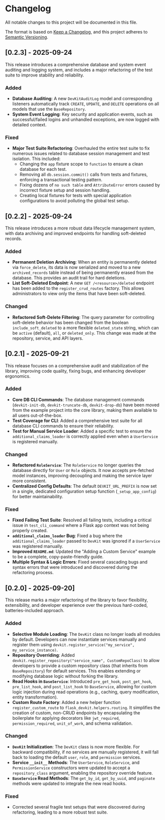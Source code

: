 # Changelog

All notable changes to this project will be documented in this file.

The format is based on [Keep a Changelog](https://keepachangelog.com/en/1.0.0/),
and this project adheres to [Semantic Versioning](https://semver.org/spec/v2.0.0.html).

## [0.2.3] - 2025-09-24

This release introduces a comprehensive database and system event auditing and logging system, and includes a major refactoring of the test suite to improve stability and reliability.

### Added

- **Database Auditing**: A new `DevKitAuditLog` model and corresponding listeners automatically track `CREATE`, `UPDATE`, and `DELETE` operations on all models that use the `BaseRepository`.
- **System Event Logging**: Key security and application events, such as successful/failed logins and unhandled exceptions, are now logged with detailed context.

### Fixed

- **Major Test Suite Refactoring**: Overhauled the entire test suite to fix numerous issues related to database session management and test isolation. This included:
    - Changing the `app` fixture scope to `function` to ensure a clean database for each test.
    - Removing all `db.session.commit()` calls from tests and fixtures, enforcing a transactional testing pattern.
    - Fixing dozens of `no such table` and `AttributeError` errors caused by incorrect fixture setup and session handling.
    - Creating local fixtures for tests with special application configurations to avoid polluting the global test setup.

## [0.2.2] - 2025-09-24

This release introduces a more robust data lifecycle management system, with data archiving and improved endpoints for handling soft-deleted records.

### Added

- **Permanent Deletion Archiving**: When an entity is permanently deleted via `force_delete`, its data is now serialized and moved to a new `archived_records` table instead of being permanently erased from the database. This provides an audit trail for hard deletions.
- **List Soft-Deleted Endpoint**: A new `GET /<resource>/deleted` endpoint has been added to the `register_crud_routes` factory. This allows administrators to view only the items that have been soft-deleted.

### Changed

- **Refactored Soft-Delete Filtering**: The query parameter for controlling soft-delete behavior has been changed from the boolean `include_soft_deleted` to a more flexible `deleted_state` string, which can be `active` (default), `all`, or `deleted_only`. This change was made at the repository, service, and API layers.

## [0.2.1] - 2025-09-21

This release focuses on a comprehensive audit and stabilization of the library, improving code quality, fixing bugs, and enhancing developer ergonomics.

### Added

- **Core DB CLI Commands**: The database management commands (`devkit-init-db`, `devkit-truncate-db`, `devkit-drop-db`) have been moved from the example project into the core library, making them available to all users out-of-the-box.
- **Test Coverage for CLI**: Added a comprehensive test suite for all database CLI commands to ensure their reliability.
- **Test for Manual Service Loader**: Added a specific test to ensure the `additional_claims_loader` is correctly applied even when a `UserService` is registered manually.

### Changed

- **Refactored `RoleService`**: The `RoleService` no longer queries the database directly for `User` or `Role` objects. It now accepts pre-fetched model instances, improving decoupling and making the service layer more consistent.
- **Centralized Config Defaults**: The default `DEVKIT_URL_PREFIX` is now set in a single, dedicated configuration setup function (`_setup_app_config`) for better maintainability.

### Fixed

- **Fixed Failing Test Suite**: Resolved all failing tests, including a critical issue in `test_cli_command` where a Flask app context was not being properly created.
- **`additional_claims_loader` Bug**: Fixed a bug where the `additional_claims_loader` passed to `DevKit` was ignored if a `UserService` was registered manually.
- **Improved `README.md`**: Updated the "Adding a Custom Service" example to be a complete, copy-paste-friendly guide.
- **Multiple Syntax & Logic Errors**: Fixed several cascading bugs and syntax errors that were introduced and discovered during the refactoring process.

## [0.2.0] - 2025-09-20]

This release marks a major refactoring of the library to favor flexibility, extensibility, and developer experience over the previous hard-coded, batteries-included approach.

### Added

- **Selective Module Loading**: The `DevKit` class no longer loads all modules by default. Developers can now instantiate services manually and register them using `devkit.register_service("my_service", my_service_instance)`.
- **Repository Overriding**: Added `devkit.register_repository("service_name", CustomRepoClass)` to allow developers to provide a custom repository class (that inherits from `BaseRepository`) for default services. This enables extending or modifying database logic without forking the library.
- **Read Hooks in `BaseService`**: Introduced `pre_get_hook`, `post_get_hook`, `pre_list_hook`, and `post_list_hook` to `BaseService`, allowing for custom logic injection during read operations (e.g., caching, query modification, entity transformation).
- **Custom Route Factory**: Added a new helper function `register_custom_route` to `flask_devkit.helpers.routing`. It simplifies the creation of custom, non-CRUD endpoints by encapsulating the boilerplate for applying decorators like `jwt_required`, `permission_required`, `unit_of_work`, and schema validation.

### Changed

- **`DevKit` Initialization**: The `DevKit` class is now more flexible. For backward compatibility, if no services are manually registered, it will fall back to loading the default `user`, `role`, and `permission` services.
- **Service `__init__` Methods**: The `UserService`, `RoleService`, and `PermissionService` constructors were updated to accept a `repository_class` argument, enabling the repository override feature.
- **`BaseService` Read Methods**: The `get_by_id`, `get_by_uuid`, and `paginate` methods were updated to integrate the new read hooks.

### Fixed

- Corrected several fragile test setups that were discovered during refactoring, leading to a more robust test suite.
